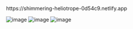 <p> https://shimmering-heliotrope-0d54c9.netlify.app</p>



![image](https://user-images.githubusercontent.com/98713471/235925828-770894de-0c17-4514-a87c-13300d64aa06.png)
![image](https://user-images.githubusercontent.com/98713471/235925920-185c9022-ae27-4ac1-9f6d-9be2634611cf.png)
![image](https://user-images.githubusercontent.com/98713471/235925970-1976baee-2923-497c-bb83-28dcd0cf0827.png)


